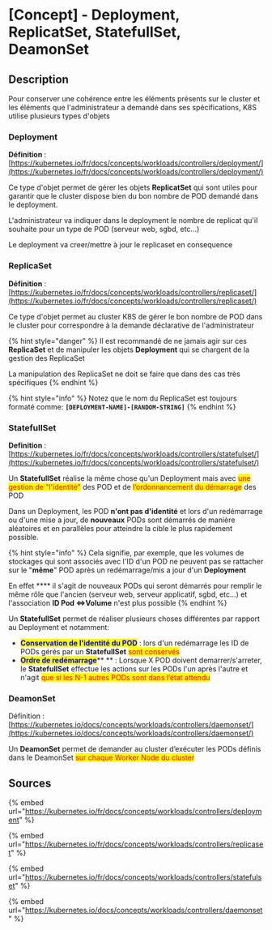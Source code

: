 # \[Concept] - Deployment, ReplicatSet, StatefullSet, DeamonSet

## Description

Pour conserver une cohérence entre les éléments présents sur le cluster et les éléments que l'administrateur a demandé dans ses spécifications, K8S utilise plusieurs types d'objets

### Deployment

**Définition** : [https://kubernetes.io/fr/docs/concepts/workloads/controllers/deployment/](https://kubernetes.io/fr/docs/concepts/workloads/controllers/deployment/)

Ce type d'objet permet de gérer les objets **ReplicatSet** qui sont utiles pour garantir que le cluster dispose bien du bon nombre de POD demandé dans le deployment.

L'administrateur va indiquer dans le deployment le nombre de replicat qu'il souhaite pour un type de POD (serveur web, sgbd, etc...)

Le deployment va creer/mettre à jour le replicaset en consequence

### ReplicaSet

**Définition** : [https://kubernetes.io/fr/docs/concepts/workloads/controllers/replicaset/](https://kubernetes.io/fr/docs/concepts/workloads/controllers/replicaset/)

Ce type d'objet permet au cluster K8S de gérer le bon nombre de POD dans le cluster pour correspondre à la demande déclarative de l'administrateur

{% hint style="danger" %}
Il est recommandé de ne jamais agir sur ces **ReplicaSet** et de manipuler les objets **Deployment** qui se chargent de la gestion des ReplicaSet

La manipulation des ReplicaSet ne doit se faire que dans des cas très spécifiques
{% endhint %}

{% hint style="info" %}
Notez que le nom du ReplicaSet est toujours formaté comme: **`[DEPLOYMENT-NAME]-[RANDOM-STRING]`**
{% endhint %}

### StatefullSet

**Definition** : [https://kubernetes.io/fr/docs/concepts/workloads/controllers/statefulset/](https://kubernetes.io/fr/docs/concepts/workloads/controllers/statefulset/)

Un **StatefullSet** réalise la même chose qu'un Deployment mais avec <mark style="color:red;">une gestion de "l'identité"</mark> des POD et de <mark style="color:red;">l’ordonnancement</mark> <mark style="color:red;">du démarrage</mark> des POD

Dans un Deployment, les POD **n'ont pas d'identité** et lors d'un redémarrage ou d'une mise a jour, de **nouveaux** PODs sont démarrés de manière aléatoires et en parallèles pour atteindre la cible le plus rapidement possible.

{% hint style="info" %}
Cela signifie, par exemple, que les volumes de stockages qui sont associés avec l'ID d'un POD ne peuvent pas se rattacher sur le "**même**" POD après un redémarrage/mis a jour d'un **Deployment**

En effet **** il s'agit de nouveaux PODs qui seront démarrés pour remplir le même rôle que l'ancien (serveur web, serveur applicatif, sgbd, etc...) et l'association **ID Pod <=>Volume** n'est plus possible
{% endhint %}

Un **StatefullSet** permet de réaliser plusieurs choses différentes par rapport au Deployment et notamment:

* <mark style="color:blue;">**Conservation de l'identité du POD**</mark> : lors d'un redémarrage les ID de PODs gérés par un **StatefullSet** <mark style="color:red;">sont conservés</mark>
* <mark style="color:blue;">**Ordre de redémarrage**</mark>** ** : Lorsque X POD doivent demarrer/s'arreter, le **StatefullSet** effectue les actions sur les PODs l'un après l'autre et n'agit <mark style="color:red;">que si les N-1 autres PODs sont dans l’état attendu</mark>

### DeamonSet

Définition : [https://kubernetes.io/docs/concepts/workloads/controllers/daemonset/](https://kubernetes.io/docs/concepts/workloads/controllers/daemonset/)

Un **DeamonSet** permet de demander au cluster d’exécuter les PODs définis dans le DeamonSet <mark style="color:red;">sur chaque Worker Node du cluster</mark>

## Sources

{% embed url="https://kubernetes.io/fr/docs/concepts/workloads/controllers/deployment" %}

{% embed url="https://kubernetes.io/fr/docs/concepts/workloads/controllers/replicaset" %}

{% embed url="https://kubernetes.io/fr/docs/concepts/workloads/controllers/statefulset" %}

{% embed url="https://kubernetes.io/docs/concepts/workloads/controllers/daemonset" %}
